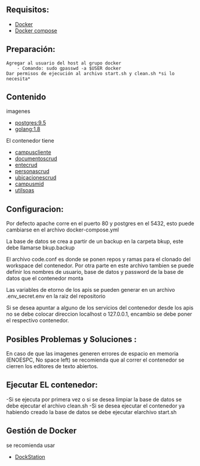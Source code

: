 ## Requisitos:

* [Docker](https://docs.docker.com/install/)
* [Docker compose](https://docs.docker.com/compose/install/)

## Preparación:

    Agregar al usuario del host al grupo docker
        - Comando: sudo gpasswd -a $USER docker
    Dar permisos de ejecución al archivo start.sh y clean.sh *si lo necesita*

## Contenido

imagenes

* [postgres:9.5](https://www.postgresql.org/docs/9.5/static/release-9-5.html)
* [golang:1.8](https://blog.golang.org/go1.8)

El contenedor tiene

* [campuscliente](https://github.com/udistrital/campus_cliente)
* [documentoscrud](https://github.com/udistrital/documentos_crud)
* [entecrud](https://github.com/udistrital/ente_crud)
* [personascrud](https://github.com/udistrital/personas_crud)
* [ubicacionescrud](https://github.com/udistrital/ubicaciones_crud)
* [campusmid](https://github.com/udistrital/campus_mid)
* [utilsoas](https://github.com/udistrital/utils_oas)

## Configuracion:

Por defecto apache corre en el puerto 80 y postgres en el 5432, esto puede cambiarse en el archivo docker-compose.yml

La base de datos se crea a partir de un backup en la carpeta bkup, este debe llamarse bkup.backup

El archivo code.conf es donde se ponen repos y ramas para el clonado del workspace del contenedor. Por otra parte en este archivo tambien se puede definir los nombres de usuario, base de datos y password de la base de datos que el contenedor monta

Las variables de etorno de los apis se pueden generar en un archivo .env_secret.env en la raiz del repositorio

Si se desea apuntar a alguno de los servicios del contenedor desde los apis no se debe colocar direccion localhost o 127.0.0.1, encambio se debe poner el respectivo contenedor. 

## Posibles Problemas y Soluciones :

En caso de que las imagenes generen errores de espacio en memoria (ENOESPC, No space left) se recomienda que al correr el contenedor se cierren los editores de texto abiertos.


## Ejecutar EL contenedor:

-Si se ejecuta por primera vez o si se desea limpiar la base de datos se debe ejecutar el archivo clean.sh
-Si se desea ejecutar el contenedor ya habiendo creado la base de datos se debe ejecutar elarchivo start.sh 


## Gestión de Docker

se recomienda usar
* [DockStation](https://dockstation.io/)
